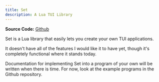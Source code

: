 ```yaml
---
title: Set
description: A Lua TUI Library 
---
```


**Source Code:** [Github](https://github.com/mizosu97/wedjat)

Set is a Lua library that easily lets you create your own TUI applications.

It doesn't have all of the features I would like it to have yet, though it's completely functional where it stands today.

Documentation for implementing Set into a program of your own will be written when there is time. For now, look at the example programs in the Github repository.
